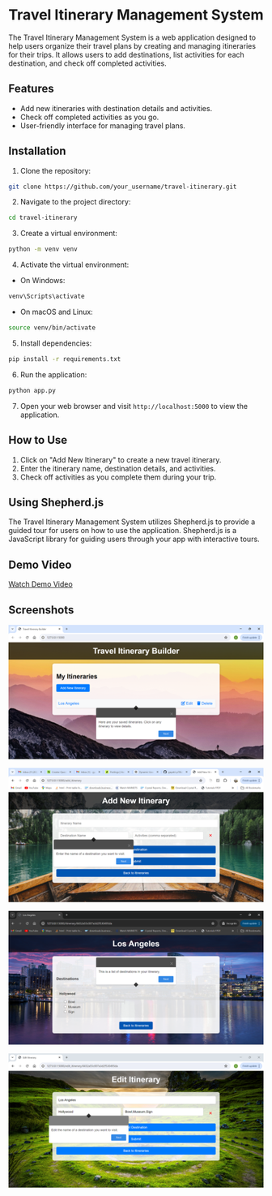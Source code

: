 # Travel Itinerary Management System

The Travel Itinerary Management System is a web application designed to help users organize their travel plans by creating and managing itineraries for their trips. It allows users to add destinations, list activities for each destination, and check off completed activities.

## Features

- Add new itineraries with destination details and activities.
- Check off completed activities as you go.
- User-friendly interface for managing travel plans.

## Installation

1. Clone the repository:

```bash
git clone https://github.com/your_username/travel-itinerary.git
```

2. Navigate to the project directory:

```bash
cd travel-itinerary
```

3. Create a virtual environment:

```bash
python -m venv venv
```

4. Activate the virtual environment:

- On Windows:

```bash
venv\Scripts\activate
```

- On macOS and Linux:

```bash
source venv/bin/activate
```

5. Install dependencies:

```bash
pip install -r requirements.txt
```

6. Run the application:

```bash
python app.py
```

7. Open your web browser and visit `http://localhost:5000` to view the application.

## How to Use

1. Click on "Add New Itinerary" to create a new travel itinerary.
2. Enter the itinerary name, destination details, and activities.
3. Check off activities as you complete them during your trip.

## Using Shepherd.js

The Travel Itinerary Management System utilizes Shepherd.js to provide a guided tour for users on how to use the application. Shepherd.js is a JavaScript library for guiding users through your app with interactive tours.

## Demo Video

[Watch Demo Video](https://youtu.be/zNSAyJlz-L4)

## Screenshots

![Screenshot 1](Screenshots/Index.png)

![Screenshot 1](Screenshots/Add.png)

![Screenshot 1](Screenshots/Details.png)

![Screenshot 1](Screenshots/Edit.png)
